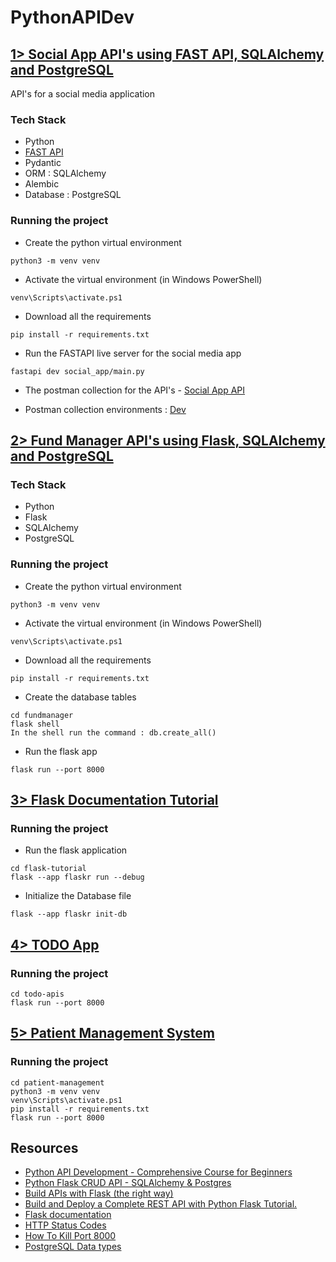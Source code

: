 # PythonAPIDev

## [1> Social App API's using FAST API, SQLAlchemy and PostgreSQL](./social_app/)

API's for a social media application

### Tech Stack  
- Python 
- [FAST API](https://fastapi.tiangolo.com/tutorial/)
- Pydantic
- ORM : SQLAlchemy
- Alembic
- Database : PostgreSQL

### Running the project 

- Create the python virtual environment 
```
python3 -m venv venv 
```

- Activate the virtual environment (in Windows PowerShell)
```
venv\Scripts\activate.ps1
```

- Download all the requirements
```
pip install -r requirements.txt
```

- Run the FASTAPI live server for the social media app
```
fastapi dev social_app/main.py
```

- The postman collection for the API's - [Social App API](./social_app/Social%20App%20-%20FAST%20API.postman_collection.json)

- Postman collection environments : [Dev](./social_app/Dev-%20fastAPISocialAPP.postman_environment.json)




## [2> Fund Manager API's using Flask, SQLAlchemy and PostgreSQL](./fund_manager/)

### Tech Stack 
- Python
- Flask 
- SQLAlchemy
- PostgreSQL

### Running the project 

- Create the python virtual environment 
```
python3 -m venv venv 
```

- Activate the virtual environment (in Windows PowerShell)
```
venv\Scripts\activate.ps1
```

- Download all the requirements
```
pip install -r requirements.txt
```

- Create the database tables 
```
cd fundmanager
flask shell
In the shell run the command : db.create_all()
```

- Run the flask app
```
flask run --port 8000
```

## [3> Flask Documentation Tutorial](./flask-tutorial/)

### Running the project 

- Run the flask application
```
cd flask-tutorial
flask --app flaskr run --debug
```

- Initialize the Database file 
```
flask --app flaskr init-db
```

## [4> TODO App](./todo-apis/)

### Running the project 

```
cd todo-apis
flask run --port 8000

```

## [5> Patient Management System](./patient-management/)

### Running the project 

```
cd patient-management 
python3 -m venv venv 
venv\Scripts\activate.ps1
pip install -r requirements.txt
flask run --port 8000
```



## Resources 

- [Python API Development - Comprehensive Course for Beginners](https://www.youtube.com/watch?v=0sOvCWFmrtA)
- [Python Flask CRUD API - SQLAlchemy & Postgres](https://www.youtube.com/watch?v=Yh0uwzQ-TrE&t)
- [Build APIs with Flask (the right way)](https://www.youtube.com/watch?v=mt-0F_5KvQw)
- [Build and Deploy a Complete REST API with Python Flask Tutorial.](https://www.youtube.com/watch?v=WFzRy8KVcrM&t)
- [Flask documentation](https://flask.palletsprojects.com/en/stable/)
- [HTTP Status Codes](https://developer.mozilla.org/en-US/docs/Web/HTTP/Reference/Status)
- [How To Kill Port 8000](https://canonigod.medium.com/how-to-kill-port-8000-c251b0e7017d)
- [PostgreSQL Data types](https://www.postgresql.org/docs/current/datatype.html)
